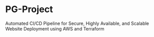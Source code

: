 # PG-Project

Automated CI/CD Pipeline for Secure, Highly Available, and Scalable Website Deployment using AWS and Terraform
